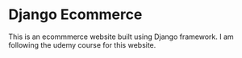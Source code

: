 # Django Ecommerce
This is an ecommmerce website built using Django framework. 
I am following the udemy course for this website.
